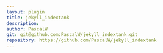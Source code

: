 ```yaml
---
layout: plugin
title: jekyll_indextank
description: 
author: PascalW
git: git@github.com:PascalW/jekyll_indextank.git
repository: https://github.com/PascalW/jekyll_indextank
---
```

